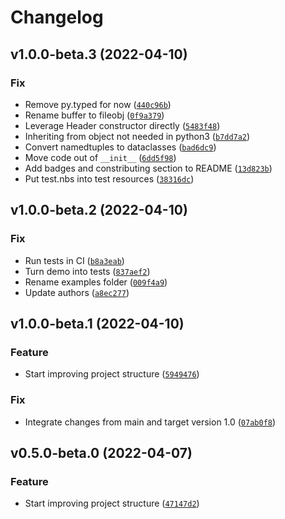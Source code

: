 # Changelog

<!--next-version-placeholder-->

## v1.0.0-beta.3 (2022-04-10)
### Fix
* Remove py.typed for now ([`440c96b`](https://github.com/OpenNBS/pynbs/commit/440c96b6152d73b9c03f809ccd1615b723d9345b))
* Rename buffer to fileobj ([`0f9a379`](https://github.com/OpenNBS/pynbs/commit/0f9a37913acbdc9b7471966d330312cb90d9664c))
* Leverage Header constructor directly ([`5483f48`](https://github.com/OpenNBS/pynbs/commit/5483f48085aa991dd697731a036cbbf0a2982bfd))
* Inheriting from object not needed in python3 ([`b7dd7a2`](https://github.com/OpenNBS/pynbs/commit/b7dd7a27b63a89acbc004c38ea5af67a2756962c))
* Convert namedtuples to dataclasses ([`bad6dc9`](https://github.com/OpenNBS/pynbs/commit/bad6dc90c8f1ca951575d97f9487ed59d6794431))
* Move code out of `__init__` ([`6dd5f98`](https://github.com/OpenNBS/pynbs/commit/6dd5f98362af823d9fc74776edd243b50aea32c8))
* Add badges and constributing section to README ([`13d823b`](https://github.com/OpenNBS/pynbs/commit/13d823b66d4bb1175b00fbbd22383173e3ba9eb6))
* Put test.nbs into test resources ([`38316dc`](https://github.com/OpenNBS/pynbs/commit/38316dc4a4eb76d8edd394b780a2eb1dc60b6d35))

## v1.0.0-beta.2 (2022-04-10)
### Fix
* Run tests in CI ([`b8a3eab`](https://github.com/OpenNBS/pynbs/commit/b8a3eabc4891bfba496e199942c07392b153b549))
* Turn demo into tests ([`837aef2`](https://github.com/OpenNBS/pynbs/commit/837aef2053bc433b4c26edb1804151332f8ea244))
* Rename examples folder ([`009f4a9`](https://github.com/OpenNBS/pynbs/commit/009f4a9efb91c5b7c7a3e9c8c69b617a8d6f64cf))
* Update authors ([`a8ec277`](https://github.com/OpenNBS/pynbs/commit/a8ec277e5f5c8a3d01add12fe92c6babb3c2e566))

## v1.0.0-beta.1 (2022-04-10)
### Feature
* Start improving project structure ([`5949476`](https://github.com/OpenNBS/pynbs/commit/5949476596f8cc3ba22e366c40c0e54b570dea5b))

### Fix
* Integrate changes from main and target version 1.0 ([`07ab0f8`](https://github.com/OpenNBS/pynbs/commit/07ab0f887bbd2fd820118e4d4b6945ecbbeb3c80))

## v0.5.0-beta.0 (2022-04-07)
### Feature
* Start improving project structure ([`47147d2`](https://github.com/OpenNBS/pynbs/commit/47147d25079cac7084663b71fc285a5b11629173))
